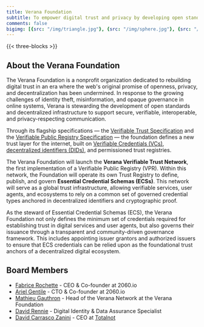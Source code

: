 ```yaml
---
title: Verana Foundation
subtitle: To empower digital trust and privacy by developing open standards, decentralized infrastructure, and transparent governance frameworks that enable secure, verifiable, and user-controlled interactions across the digital world
comments: false
bigimg: [{src: "/img/triangle.jpg"}, {src: "/img/sphere.jpg"}, {src: "/img/hexagon.jpg"}]
---
```


{{< three-blocks >}}

## About the Verana Foundation

The Verana Foundation is a nonprofit organization dedicated to rebuilding digital trust in an era where the web's original promise of openness, privacy, and decentralization has been undermined. In response to the growing challenges of identity theft, misinformation, and opaque governance in online systems, Verana is stewarding the development of open standards and decentralized infrastructure to support secure, verifiable, interoperable, and privacy-respecting communication.

Through its flagship specifications — the [Verifiable Trust Specification](https://verana-labs.github.io/verifiable-trust-spec/) and the [Verifiable Public Registry Specification](https://verana-labs.github.io/verifiable-trust-vpr-spec/) — the foundation defines a new trust layer for the internet, built on [Verifiable Credentials (VCs)](https://en.wikipedia.org/wiki/Verifiable_credentials), [decentralized identifiers (DIDs)](https://www.w3.org/TR/did-1.0/), and permissioned trust registries.

The Verana Foundation will launch the **Verana Verifiable Trust Network**, the first implementation of a Verifiable Public Registry (VPR). Within this network, the Foundation will operate its own Trust Registry to define, publish, and govern **Essential Credential Schemas (ECSs)**. This network will serve as a global trust infrastructure, allowing verifiable services, user agents, and ecosystems to rely on a common set of governed credential types anchored in decentralized identifiers and cryptographic proof.

As the steward of Essential Credential Schemas (ECS), the Verana Foundation not only defines the minimum set of credentials required for establishing trust in digital services and user agents, but also governs their issuance through a transparent and community-driven governance framework. This includes appointing issuer grantors and authorized issuers to ensure that ECS credentials can be relied upon as the foundational trust anchors of a decentralized digital ecosystem.

## Board Members

- [Fabrice Rochette](https://www.linkedin.com/in/fabricerochette/) - CEO & Co-founder at 2060.io
- [Ariel Gentile](https://www.linkedin.com/in/aogentile/) - CTO & Co-founder at 2060.io
- [Mathieu Gauthron](https://www.linkedin.com/in/mathieugauthron/) - Head of the Verana Network at the Verana Foundation
- [David Rennie](https://www.linkedin.com/in/david-rennie-b736541/) - Digital Identity & Data Assurance Specialist
- [David Carrasco Zanini](https://www.linkedin.com/in/david-carrasco-zanini-p-7719389b/) - CEO at [Totalnot](https://www.totalnot.mx/)
